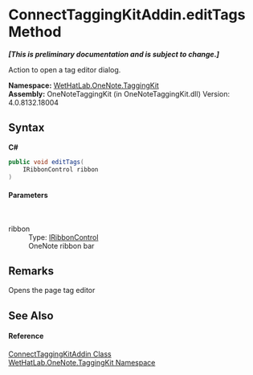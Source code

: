 # ConnectTaggingKitAddin.editTags Method 
 _**\[This is preliminary documentation and is subject to change.\]**_

Action to open a tag editor dialog.

**Namespace:**&nbsp;<a href="4e00c8ac-fc03-0e6d-d2fd-b2c7565a9aa0">WetHatLab.OneNote.TaggingKit</a><br />**Assembly:**&nbsp;OneNoteTaggingKit (in OneNoteTaggingKit.dll) Version: 4.0.8132.18004

## Syntax

**C#**<br />
``` C#
public void editTags(
	IRibbonControl ribbon
)
```


#### Parameters
&nbsp;<dl><dt>ribbon</dt><dd>Type: <a href="http://msdn2.microsoft.com/en-us/library/ff577287" target="_blank">IRibbonControl</a><br />OneNote ribbon bar</dd></dl>

## Remarks
Opens the page tag editor

## See Also


#### Reference
<a href="c2bfb19f-308d-c12b-8fc8-09d0f526a39e">ConnectTaggingKitAddin Class</a><br /><a href="4e00c8ac-fc03-0e6d-d2fd-b2c7565a9aa0">WetHatLab.OneNote.TaggingKit Namespace</a><br />
